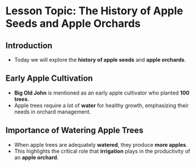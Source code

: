 

# Lesson Topic: The History of Apple Seeds and Apple Orchards

## Introduction
- Today we will explore the **history of apple seeds** and **apple orchards**.

## Early Apple Cultivation
- **Big Old John** is mentioned as an early apple cultivator who planted **100 trees**.
- Apple trees require a lot of **water** for healthy growth, emphasizing their needs in orchard management.

## Importance of Watering Apple Trees
- When apple trees are adequately **watered**, they produce **more apples**. 
- This highlights the critical role that **irrigation** plays in the productivity of an **apple orchard**.